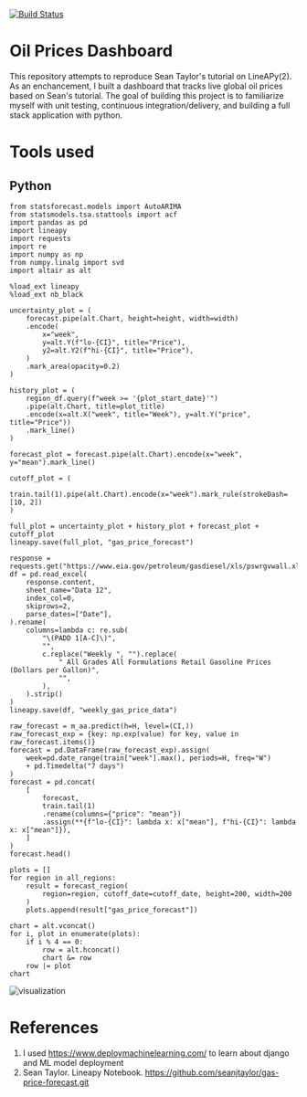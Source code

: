 [![Build Status](https://app.travis-ci.com/LNshuti/oil-price-dashboard.svg?branch=main)](https://app.travis-ci.com/LNshuti/oil-price-dashboard)

# Oil Prices Dashboard
This repository attempts to reproduce Sean Taylor's tutorial on LineAPy(2). As an enchancement, I built a dashboard that tracks live global oil prices based on Sean's tutorial. The goal of building this project is to familiarize myself with unit testing, continuous integration/delivery, and building a full stack application with python. 


# Tools used

## Python 


```{python}
from statsforecast.models import AutoARIMA
from statsmodels.tsa.stattools import acf 
import pandas as pd 
import lineapy
import requests 
import re 
import numpy as np
from numpy.linalg import svd
import altair as alt
```

```{python}
%load_ext lineapy 
%load_ext nb_black
```

```{r}
uncertainty_plot = (
    forecast.pipe(alt.Chart, height=height, width=width)
    .encode(
        x="week",
        y=alt.Y(f"lo-{CI}", title="Price"),
        y2=alt.Y2(f"hi-{CI}", title="Price"),
    )
    .mark_area(opacity=0.2)
)

history_plot = (
    region_df.query(f"week >= '{plot_start_date}'")
    .pipe(alt.Chart, title=plot_title)
    .encode(x=alt.X("week", title="Week"), y=alt.Y("price", title="Price"))
    .mark_line()
)

forecast_plot = forecast.pipe(alt.Chart).encode(x="week", y="mean").mark_line()

cutoff_plot = (
    train.tail(1).pipe(alt.Chart).encode(x="week").mark_rule(strokeDash=[10, 2])
)

full_plot = uncertainty_plot + history_plot + forecast_plot + cutoff_plot
lineapy.save(full_plot, "gas_price_forecast")

```

```{python}
response = requests.get("https://www.eia.gov/petroleum/gasdiesel/xls/pswrgvwall.xls")
df = pd.read_excel(
    response.content,
    sheet_name="Data 12",
    index_col=0,
    skiprows=2,
    parse_dates=["Date"],
).rename(
    columns=lambda c: re.sub(
        "\(PADD 1[A-C]\)",
        "",
        c.replace("Weekly ", "").replace(
            " All Grades All Formulations Retail Gasoline Prices  (Dollars per Gallon)",
            "",
        ),
    ).strip()
)
lineapy.save(df, "weekly_gas_price_data")
```

```{r}
raw_forecast = m_aa.predict(h=H, level=(CI,))
raw_forecast_exp = {key: np.exp(value) for key, value in raw_forecast.items()}
forecast = pd.DataFrame(raw_forecast_exp).assign(
    week=pd.date_range(train["week"].max(), periods=H, freq="W")
    + pd.Timedelta("7 days")
)
forecast = pd.concat(
    [
        forecast,
        train.tail(1)
        .rename(columns={"price": "mean"})
        .assign(**{f"lo-{CI}": lambda x: x["mean"], f"hi-{CI}": lambda x: x["mean"]}),
    ]
)
forecast.head()

```


```{r}
plots = []
for region in all_regions:
    result = forecast_region(
        region=region, cutoff_date=cutoff_date, height=200, width=200
    )
    plots.append(result["gas_price_forecast"])
```

```{r}
chart = alt.vconcat()
for i, plot in enumerate(plots):
    if i % 4 == 0:
        row = alt.hconcat()
        chart &= row
    row |= plot
chart
```
![visualization](https://user-images.githubusercontent.com/13305262/232337311-7086b21e-8929-4324-9818-c0bd792b8a62.png)



# References 
1. I used https://www.deploymachinelearning.com/ to learn about django and ML model deployment 
2. Sean Taylor. Lineapy Notebook. https://github.com/seanjtaylor/gas-price-forecast.git
